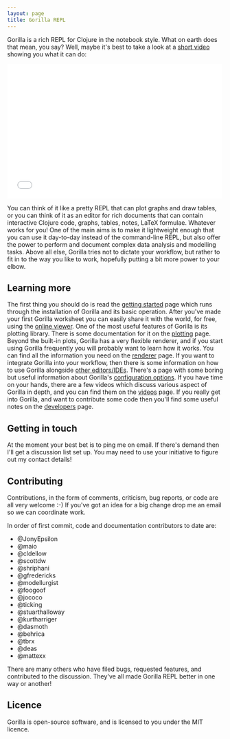 ```yaml
---
layout: page
title: Gorilla REPL
---
```


Gorilla is a rich REPL for Clojure in the notebook style. What on earth does that mean, you say? Well, maybe it's best
to take a look at a [short video](https://vimeo.com/87118206) showing you what it can do:

<iframe src="//player.vimeo.com/video/87118206" width="500" height="313" frameborder="0" webkitallowfullscreen
mozallowfullscreen allowfullscreen></iframe>

You can think of it like a pretty REPL that can plot graphs and draw tables, or you can think of it as an editor for
rich documents that
can contain interactive Clojure code, graphs, tables, notes, LaTeX formulae. Whatever works for you! One of the main
aims is to make it lightweight enough that you can use it day-to-day instead of the command-line REPL, but also offer
the power to perform and document complex data analysis and modelling tasks. Above all else, Gorilla tries not to
dictate your workflow, but rather to fit in to the way you like to work, hopefully putting a bit more power to your
elbow.

<!-- <img src="public/images/screenshot.png" alt="Screenshot" style="width: 700px;"/> -->

## Learning more

The first thing you should do is read the [getting started](/start.html) page which runs through the installation of
Gorilla and its basic operation. After you've made your first Gorilla worksheet you can easily share it with the world,
for free, using the [online viewer](/viewer.html). One of the most useful features of Gorilla is its plotting library.
There is some documentation for it on the [plotting](/plotting.html) page. Beyond the built-in plots, Gorilla has a very
flexible renderer, and if you start using Gorilla frequently you
will probably want to learn how it works. You can find all the information you need on the [renderer](/renderer.html)
page. If you want to integrate Gorilla into your workflow, then there is some information on how to use Gorilla
alongside [other editors/IDEs](/editors.html). There's a page with some boring but useful information about Gorilla's
[configuration options](/configuration.html). If you have time on your hands, there are a few videos which
discuss various aspect of Gorilla in depth, and you can find them on the
[videos](/videos.html) page. If you really get into Gorilla, and want to contribute some code then you'll find some
useful notes on the [developers](/developers.html) page.

## Getting in touch

At the moment your best bet is to ping me on email. If there's demand then I'll get a discussion list set up. You may
need to use your initiative to figure out my contact details!

## Contributing

Contributions, in the form of comments, criticism, bug reports, or code are all very welcome :-) If you've got an idea
for a big change drop me an email so we can coordinate work.

In order of first commit, code and documentation contributors to date are:

- @JonyEpsilon
- @maio
- @cldellow
- @scottdw
- @shriphani
- @gfredericks
- @modellurgist
- @foogoof
- @jococo
- @ticking
- @stuarthalloway
- @kurtharriger
- @dasmoth
- @behrica
- @tbrx
- @deas
- @mattexx

There are many others who have filed bugs, requested features, and contributed to the discussion. They've all made
Gorilla REPL better in one way or another!

## Licence

Gorilla is open-source software, and is licensed to you under the MIT licence.

